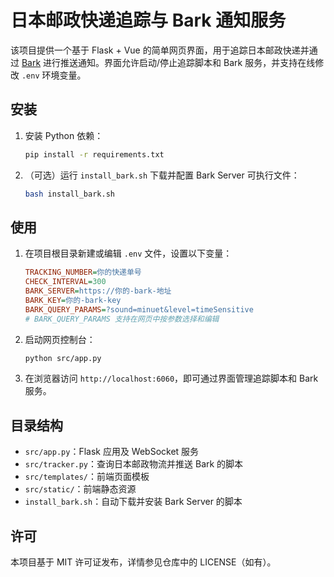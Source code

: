 # 日本邮政快递追踪与 Bark 通知服务

该项目提供一个基于 Flask + Vue 的简单网页界面，用于追踪日本邮政快递并通过 [Bark](https://github.com/Finb/bark-server) 进行推送通知。界面允许启动/停止追踪脚本和 Bark 服务，并支持在线修改 `.env` 环境变量。

## 安装

1. 安装 Python 依赖：
   ```bash
   pip install -r requirements.txt
   ```
2. （可选）运行 `install_bark.sh` 下载并配置 Bark Server 可执行文件：
   ```bash
   bash install_bark.sh
   ```

## 使用

1. 在项目根目录新建或编辑 `.env` 文件，设置以下变量：
   ```ini
   TRACKING_NUMBER=你的快递单号
   CHECK_INTERVAL=300
   BARK_SERVER=https://你的-bark-地址
   BARK_KEY=你的-bark-key
   BARK_QUERY_PARAMS=?sound=minuet&level=timeSensitive
   # BARK_QUERY_PARAMS 支持在网页中按参数选择和编辑
   ```
2. 启动网页控制台：
   ```bash
   python src/app.py
   ```
3. 在浏览器访问 `http://localhost:6060`，即可通过界面管理追踪脚本和 Bark 服务。

## 目录结构

- `src/app.py`：Flask 应用及 WebSocket 服务
- `src/tracker.py`：查询日本邮政物流并推送 Bark 的脚本
- `src/templates/`：前端页面模板
- `src/static/`：前端静态资源
- `install_bark.sh`：自动下载并安装 Bark Server 的脚本

## 许可

本项目基于 MIT 许可证发布，详情参见仓库中的 LICENSE（如有）。

